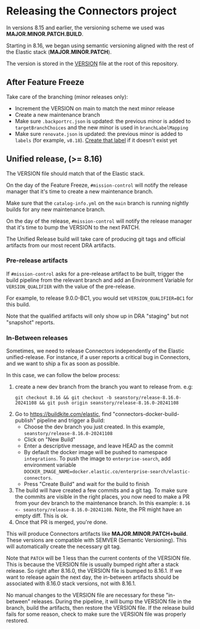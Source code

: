# Releasing the Connectors project

In versions 8.15 and earlier, the versioning scheme we used was **MAJOR.MINOR.PATCH.BUILD**.

Starting in 8.16, we began using semantic versioning aligned with the rest of the Elastic stack (**MAJOR.MINOR.PATCH**).

The version is stored in the [VERSION](https://github.com/elastic/connectors/blob/main/connectors/VERSION) file at the root of this repository.

## After Feature Freeze
Take care of the branching (minor releases only):

- Increment the VERSION on main to match the next minor release
- Create a new maintenance branch
- Make sure `.backportrc.json` is updated: the previous minor is added to `targetBranchChoices` and the new minor is used in `branchLabelMapping`
- Make sure `renovate.json` is updated: the previous minor is added to `labels` (for example, `v8.18`). [Create that label](https://github.com/elastic/connectors/labels) if it doesn't exist yet


## Unified release, (>= 8.16)

The VERSION file should match that of the Elastic stack.

On the day of the Feature Freeze, `#mission-control` will notify the release manager that it's time to create a new maintenance branch.

Make sure that the `catalog-info.yml` on the `main` branch is running nightly builds for any new maintenance branch.

On the day of the release, `#mission-control` will notify the release manager that it's time to bump the VERSION to the next PATCH.

The Unified Release build will take care of producing git tags and official artifacts from our most recent DRA artifacts.

### Pre-release artifacts

If `#mission-control` asks for a pre-release artifact to be built, trigger the build pipeline from the relevant branch
and add an Environment Variable for `VERSION_QUALIFIER` with the value of the pre-release.

For example, to release 9.0.0-BC1, you would set `VERSION_QUALIFIER=BC1` for this build.

Note that the qualified artifacts will only show up in DRA "staging" but not "snapshot" reports.

### In-Between releases

Sometimes, we need to release Connectors independently of the Elastic unified-release.
For instance, if a user reports a critical bug in Connectors, and we want to ship a fix as soon as possible.

In this case, we can follow the below process:

1. create a new dev branch from the branch you want to release from. e.g:
    ```
    git checkout 8.16 && git checkout -b seanstory/release-8.16.0-20241108 && git push origin seanstory/release-8.16.0-20241108
    ```
2. Go to https://buildkite.com/elastic, find "connectors-docker-build-publish" pipeline and trigger a Build:
   - Choose the dev branch you just created. In this example, `seanstory/release-8.16.0-20241108`
   - Click on "New Build"
   - Enter a descriptive message, and leave HEAD as the commit
   - By default the docker image will be pushed to namespace `integrations`. To push the image to `enterprise-search`, add environment variable `DOCKER_IMAGE_NAME=docker.elastic.co/enterprise-search/elastic-connectors`.
   - Press "Create Build" and wait for the build to finish
3. The build will have created a few commits and a git tag. 
  To make sure the commits are visible in the right places, you now need to make a PR from your dev branch to the maintenance branch.
  In this example: `8.16 <- seanstory/release-8.16.0-20241108`.
  Note, the PR might have an empty diff. This is ok.
4. Once that PR is merged, you're done.

This will produce Connectors artifacts like **MAJOR.MINOR.PATCH+build<TIMESTAMP>**.
These versions are compatible with SEMVER (Semantic Versioning).
This will automatically create the necessary git tag.

Note that `PATCH` will be 1 less than the current contents of the VERSION file.
This is because the VERSION file is usually bumped right after a stack release.
So right after 8.16.0, the VERSION file is bumped to 8.16.1.
If we want to release again the next day, the in-between artifacts should be associated with 8.16.0 stack versions, not with 8.16.1.

No manual changes to the VERSION file are necessary for these "in-between" releases.
During the pipeline, it will bump the VERSION file in the branch, build the artifacts, then restore the VERSION file.
If the release build fails for some reason, check to make sure the VERSION file was properly restored.

